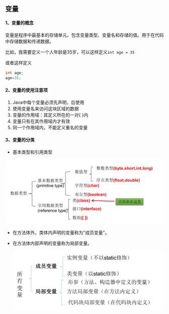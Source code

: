 ## 变量



#### 1、变量的概念

变量是程序中最基本的存储单元。包含变量类型、变量名和存储的值。用于在代码中存储数据和传递数据。

比如，我需要定义一个人年龄是35岁，可以这样定义`int age = 35`

或者这样定义

```java
int age;
age=35;
```





#### 2、变量的使用注意项

1. Java中每个变量必须先声明，后使用
2. 使用变量名来访问这块区域的数据
3. 变量的作用域：其定义所在的一对{ }内 
4. 变量只有在其作用域内才有效
5. 同一个作用域内，不能定义重名的变量



#### 3、变量的分类

- 基本类型和引用类型

![avatar](../images/WechatIMG533.png)

- 在方法体外，类体内声明的变量称为"成员变量"。

- 在方法体内部声明的变量称为局部变量。

  ![avatar](../images/WechatIMG534.png)